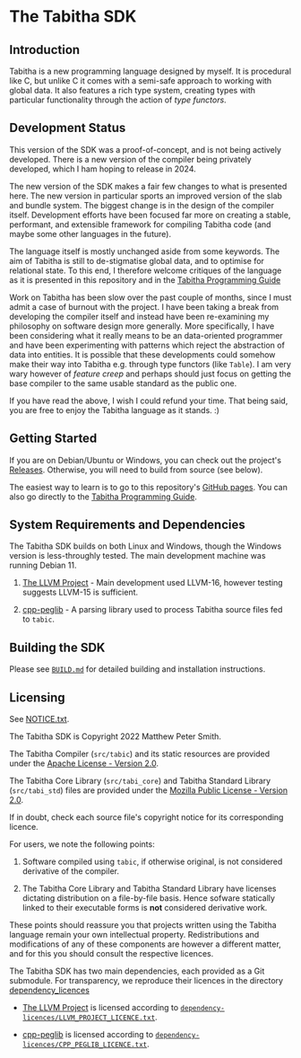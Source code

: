 # The Tabitha SDK 

## Introduction

Tabitha is a new programming language designed by myself. 
It is procedural like C, but unlike C it comes with a semi-safe approach to working with global data. 
It also features a rich type system, creating types with particular functionality through the action of *type functors*. 

## Development Status

This version of the SDK was a proof-of-concept, and is not
being actively developed. There is a new version of the
compiler being privately developed, which I ham hoping to
release in 2024. 

The new version of the SDK makes a fair few changes to what
is presented here. The new version in particular sports an
improved version of the slab and bundle system. The biggest
change is in the design of the compiler itself. Development
efforts have been focused far more on creating a stable,
performant, and extensible framework for compiling Tabitha
code (and maybe some other languages in the future).

The language itself is mostly unchanged aside from some
keywords. The aim of Tabitha is still to de-stigmatise
global data, and to optimise for relational state. To this
end, I therefore welcome critiques of the language as it is
presented in this repository and in the [Tabitha Programming Guide](https://deltaboybz.github.io/tabitha-sdk/guide/introduction.html)

Work on Tabitha has been slow over the past couple of
months, since I must admit a case of burnout with the
project. I have been taking a break from developing the
compiler itself and instead have been re-examining my
philosophy on software design more generally. More
specifically, I have been considering what it really means
to be an data-oriented programmer and have been
experimenting with patterns which reject the abstraction of
data into entities. It is possible that these developments
could somehow make their way into Tabitha e.g. through type
functors (like `Table`). I am very wary however of *feature
creep* and  perhaps should just focus on getting the base
compiler to the same usable standard as the public one. 

If you have read the above, I wish I could refund your time.
That being said, you are free to enjoy the Tabitha language
as it stands. :)

## Getting Started

If you are on Debian/Ubuntu or Windows, you can check out the project's [Releases](https://github.com/DeltaBoyBZ/tabitha-sdk/releases).
Otherwise, you will need to build from source (see below). 

The easiest way to learn is to go to this repository's [GitHub pages](https://deltaboybz.github.io/tabitha-sdk). 
You can also go directly to the [Tabitha Programming Guide](https://deltaboybz.github.io/tabitha-sdk/guide/introduction.html). 

## System Requirements and Dependencies
The Tabitha SDK builds on both Linux and Windows, though the Windows version is less-throughly tested. 
The main development machine was running Debian 11. 

1. [The LLVM Project](https://github.com/llvm/llvm-project) - Main development used LLVM-16, however testing suggests LLVM-15 is sufficient. 

2. [cpp-peglib](https://github.com/yhirose/cpp-peglib) - A parsing library used to process Tabitha source files fed to `tabic`.

## Building the SDK  
Please see [`BUILD.md`](BUILD.md) for detailed building and installation instructions.  

## Licensing

See [NOTICE.txt](NOTICE.txt).

The Tabitha SDK is Copyright 2022 Matthew Peter Smith.

The Tabitha Compiler (`src/tabic`) and its static resources are provided under the [Apache License - Version 2.0](APACHE_LICENSE_V2.txt).

The Tabitha Core Library (`src/tabi_core`) and Tabitha Standard Library (`src/tabi_std`) files are provided under the [Mozilla Public License - Version 2.0](MOZILLA_PUBLIC_LICENSE_V2.txt). 

If in doubt, check each source file's copyright notice for its corresponding licence. 

For users, we note the following points: 

1. Software compiled using `tabic`, if otherwise original, is not considered derivative of the compiler. 
   
2. The Tabitha Core Library and Tabitha Standard Library have licenses dictating distribution on a file-by-file basis. 
   Hence sofware statically linked to their executable forms is **not**  considered derivative work.

These points should reassure you that projects written using the Tabitha language remain your own intellectual property. 
Redistributions and modifications of any of these components are however a different matter, 
and for this you should consult the respective licences. 

The Tabitha SDK has two main dependencies, each provided as a Git submodule. 
For transparency, we reproduce their licences in the directory [dependency_licences](dependency_licences)

- [The LLVM Project](llvm-project) is licensed according to [`dependency-licences/LLVM_PROJECT_LICENCE.txt`](dependency-licences/LLVM_PROJECT_LICENCE.txt). 
  
- [cpp-peglib](cpp-peglib) is licensed according to [`dependency-licences/CPP_PEGLIB_LICENCE.txt`](dependency-licences/CPP_PEGLIB_LICENCE.txt). 


